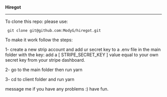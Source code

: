 **Hiregot**
__ __ __

To clone this repo: please use:

```
 git clone git@github.com:ModyG/hiregot.git

```

To make it work follow the steps:

1- create a new strip account and add ur secret key to a .env file in the main folder with the key: add a [ STRIPE_SECRET_KEY ] value equal to your own secret key from your stripe dashboard.

2- go to the main folder then run yarn

3- cd to client folder and run yarn

message me if you have any problems :) have fun.
